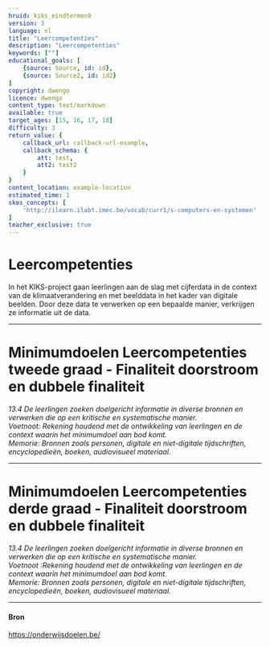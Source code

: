 ```yaml
---
hruid: kiks_eindtermen9
version: 3
language: nl
title: "Leercompetenties"
description: "Leercompetenties"
keywords: [""]
educational_goals: [
    {source: Source, id: id}, 
    {source: Source2, id: id2}
]
copyright: dwengo
licence: dwengo
content_type: text/markdown
available: true
target_ages: [15, 16, 17, 18]
difficulty: 3
return_value: {
    callback_url: callback-url-example,
    callback_schema: {
        att: test,
        att2: test2
    }
}
content_location: example-location
estimated_time: 1
skos_concepts: [
    'http://ilearn.ilabt.imec.be/vocab/curr1/s-computers-en-systemen'
]
teacher_exclusive: true
---
```


# Leercompetenties

In het KIKS-project gaan leerlingen aan de slag met cijferdata in de context van de klimaatverandering en met beelddata in het kader van digitale beelden. Door deze data te verwerken op een bepaalde manier, verkrijgen ze informatie uit de data.  

-----

# Minimumdoelen Leercompetenties tweede graad - Finaliteit doorstroom en dubbele finaliteit

*13.4 De leerlingen zoeken doelgericht informatie in diverse bronnen en verwerken die op een kritische en systematische manier.* <br>
*Voetnoot: Rekening houdend met de ontwikkeling van leerlingen en de context waarin het minimumdoel aan bod komt.* <br>
*Memorie: Bronnen zoals personen, digitale en niet-digitale tijdschriften, encyclopedieën, boeken, audiovisueel materiaal.*

-----

# Minimumdoelen Leercompetenties derde graad - Finaliteit doorstroom en dubbele finaliteit

*13.4 De leerlingen zoeken doelgericht informatie in diverse bronnen en verwerken die op een kritische en systematische manier.* <br>
*Voetnoot :Rekening houdend met de ontwikkeling van leerlingen en de context waarin het minimumdoel aan bod komt.* <br>
*Memorie: Bronnen zoals personen, digitale en niet-digitale tijdschriften, encyclopedieën, boeken, audiovisueel materiaal.*

-----

#### Bron
https://onderwijsdoelen.be/
